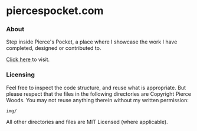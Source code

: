 # piercespocket.com
<h3><strong>About</strong></h3>

<p>Step inside Pierce's Pocket, a place where I showcase the work I have completed, designed or contributed to.

<a href="https://www.piercespocket.com"> Click here </a> to visit.

</p>

<h3><strong>Licensing</strong></h3>

Feel free to inspect the code structure, and reuse what is appropriate. But please respect that the files in the following directories are Copyright Pierce Woods. You may not reuse anything therein without my written permission:

    img/

All other directories and files are MIT Licensed (where applicable).

